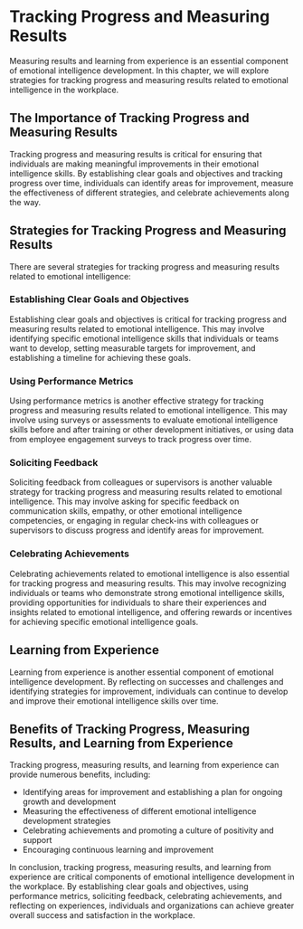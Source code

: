 Tracking Progress and Measuring Results
===================================================================================================

Measuring results and learning from experience is an essential component of emotional intelligence development. In this chapter, we will explore strategies for tracking progress and measuring results related to emotional intelligence in the workplace.

The Importance of Tracking Progress and Measuring Results
---------------------------------------------------------

Tracking progress and measuring results is critical for ensuring that individuals are making meaningful improvements in their emotional intelligence skills. By establishing clear goals and objectives and tracking progress over time, individuals can identify areas for improvement, measure the effectiveness of different strategies, and celebrate achievements along the way.

Strategies for Tracking Progress and Measuring Results
------------------------------------------------------

There are several strategies for tracking progress and measuring results related to emotional intelligence:

### Establishing Clear Goals and Objectives

Establishing clear goals and objectives is critical for tracking progress and measuring results related to emotional intelligence. This may involve identifying specific emotional intelligence skills that individuals or teams want to develop, setting measurable targets for improvement, and establishing a timeline for achieving these goals.

### Using Performance Metrics

Using performance metrics is another effective strategy for tracking progress and measuring results related to emotional intelligence. This may involve using surveys or assessments to evaluate emotional intelligence skills before and after training or other development initiatives, or using data from employee engagement surveys to track progress over time.

### Soliciting Feedback

Soliciting feedback from colleagues or supervisors is another valuable strategy for tracking progress and measuring results related to emotional intelligence. This may involve asking for specific feedback on communication skills, empathy, or other emotional intelligence competencies, or engaging in regular check-ins with colleagues or supervisors to discuss progress and identify areas for improvement.

### Celebrating Achievements

Celebrating achievements related to emotional intelligence is also essential for tracking progress and measuring results. This may involve recognizing individuals or teams who demonstrate strong emotional intelligence skills, providing opportunities for individuals to share their experiences and insights related to emotional intelligence, and offering rewards or incentives for achieving specific emotional intelligence goals.

Learning from Experience
------------------------

Learning from experience is another essential component of emotional intelligence development. By reflecting on successes and challenges and identifying strategies for improvement, individuals can continue to develop and improve their emotional intelligence skills over time.

Benefits of Tracking Progress, Measuring Results, and Learning from Experience
------------------------------------------------------------------------------

Tracking progress, measuring results, and learning from experience can provide numerous benefits, including:

* Identifying areas for improvement and establishing a plan for ongoing growth and development
* Measuring the effectiveness of different emotional intelligence development strategies
* Celebrating achievements and promoting a culture of positivity and support
* Encouraging continuous learning and improvement

In conclusion, tracking progress, measuring results, and learning from experience are critical components of emotional intelligence development in the workplace. By establishing clear goals and objectives, using performance metrics, soliciting feedback, celebrating achievements, and reflecting on experiences, individuals and organizations can achieve greater overall success and satisfaction in the workplace.
